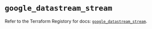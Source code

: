 # `google_datastream_stream`

Refer to the Terraform Registory for docs: [`google_datastream_stream`](https://registry.terraform.io/providers/hashicorp/google/4.80.0/docs/resources/datastream_stream).
